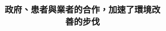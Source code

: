 ---
id: "72"
lang: zh-tw
description: 「禁用可誘發蠶豆症患者溶血、可能致癌的合成樟腦丸」連署案
propose_date: 2020-06-01
meeting_date: 2020-07-17
publish: "FALSE"
selected: "FALSE"
blog_selected: "FALSE"
cover: https://youtu.be/yvm76MfQ2do
title: 政府、患者與業者的合作，加速了環境改善的步伐
introduction:
  content: 多數人不知道「萘丸」對於G6PD缺乏症的患者，可能產生溶血風險。民眾在JOIN平台提案...
  image: https://cm.pdis.nat.gov.tw/images/post/1PLqJa0C_pdYIMyYNZqb-XXS5XHLXAxno.jpg
color: red
join:
  type: 提
  title: 禁用可誘發蠶豆症患者溶血、可能致癌的合成樟腦丸
  link: https://join.gov.tw/idea/detail/64047d56-1a42-4743-9270-6a77617f5616
  image: https://cm.pdis.nat.gov.tw/images/post/1Pme8JysKLCczwJWAg5yDCRrkyngYTLEj.jpg
layout: post
departments:
  - 環保署
tags:
  - 醫療
  - 法規
  - 公私協力
embed:
  agenda_book:
    links:
      - https://issuu.com/pdis.tw/docs/______________________________________72_____
  mind_map:
    links:
      - https://miro.com/app/live-embed/o9J_kqfDMCg=/?moveToViewport=-402,-896,5699,2283&embedAutoplay=true
  ministry_slide:
    links:
      - https://issuu.com/pdis.tw/docs/________-__.pptx
      - https://issuu.com/pdis.tw/docs/___-______109.7.10.pptx
  host_slide:
    links:
      - https://issuu.com/pdis.tw/docs/___________8a3a24a31ef7a6
  live:
    links:
      - https://youtu.be/4F1n2sTErRQ
  transcript:
    links:
      - https://sayit.pdis.nat.gov.tw/2020-07-17-%E9%96%8B%E6%94%BE%E6%94%BF%E5%BA%9C%E7%AC%AC72%E6%AC%A1%E8%AD%B0%E9%A1%8C%E5%8D%94%E4%BD%9C%E6%9C%83%E8%AD%B0
---